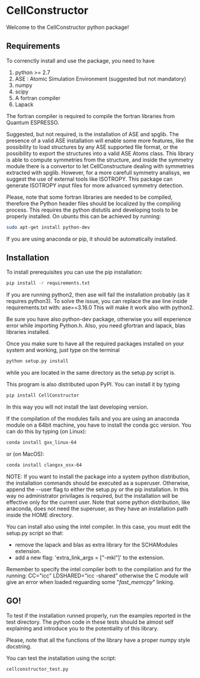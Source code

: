 # CellConstructor

Welcome to the CellConstructor python package!

## Requirements

To correnctly install and use the package, you need to have
1. python >= 2.7
2. ASE : Atomic Simulation Environment (suggested but not mandatory)
3. numpy
4. scipy
5. A fortran compiler
6. Lapack

The fortran compiler is required to compile the fortran libraries 
from Quantum ESPRESSO.

Suggested, but not required, is the installation of ASE and spglib. 
The presence of a valid ASE installation will enable some more features, 
like the possibility to load structures by any ASE supported file format, 
or the possibility to export the structures into a valid ASE Atoms class.
This library is able to compute symmetries from the structure, 
and inside the symmetry module there is a convertor to let CellConstructure 
dealing with symmetries extracted with spglib. 
However, for a more carefull symmetry analisys, we suggest the use of external tools like ISOTROPY.
This package can generate ISOTROPY input files for more advanced symmetry detection.

Please, note that some fortran libraries are needed to be compiled, therefore the Python header files should be localized by the compiling process. 
This requires the python distutils and developing tools to be properly installed.
On ubuntu this can be achieved by running:
```bash
sudo apt-get install python-dev
```

If you are using anaconda or pip, it should be automatically installed.


## Installation

To install prerequisites you can use the pip installation:
```bash
pip install -r requirements.txt
```
If you are running python2, then ase will fail the installation probably (as it requires python3).
To solve the issue, you can replace the ase line inside requirements.txt with:
ase==3.16.0
This will make it work also with python2.

Be sure you have also python-dev package, otherwise you will experience error while importing Python.h.
Also, you need gfortran and lapack, blas libraries installed.

Once you make sure to have all the required packages installed on your system
and working, just type on the terminal

```bash
python setup.py install
```

while you are located in the same directory as the setup.py script is.

This program is also distributed upon PyPI. You can install it by typing

```bash
pip install CellConstructor
```
In this way you will not install the last developing version.

If the compilation of the modules fails and you are using
an anaconda module on a 64bit machine, you have to install the conda gcc version.
You can do this by typing (on Linux):

```bash
conda install gxx_linux-64
```
or (on MacOS):
```bash
conda install clangxx_osx-64
```


NOTE:
If you want to install the package into a system python distribution, the
installation commands should be executed as a superuser. 
Otherwise, append the --user flag to either the setup.py or the pip installation. 
In this way no administrator privilages is required, but the installation will be effective only for the current user.
Note that some python distribution, like anaconda, does not need the superuser, as they have an installation path inside the HOME directory.

You can install also using the intel compiler.
In this case, you must edit the setup.py script so that:
- remove the lapack and blas as extra library for the SCHAModules extension.
- add a new flag: 'extra_link_args = ["-mkl"]' to the extension. 

Remember to specify the intel compiler both to the compilation and for the running:
CC="icc"
LDSHARED="icc -shared"
otherwise the C module will give an error when loaded reguarding some "_fast_memcpy_" linking.


## GO!

To test if the installation runned properly, run the examples reported 
in the test directory. The python code in these tests should be
almost self explaining and introduce you to the potentiality of this library.

Please, note that all the functions of the library have a proper numpy style
docstring.

You can test the installation using the script:
```bash
cellconstructor_test.py
```

